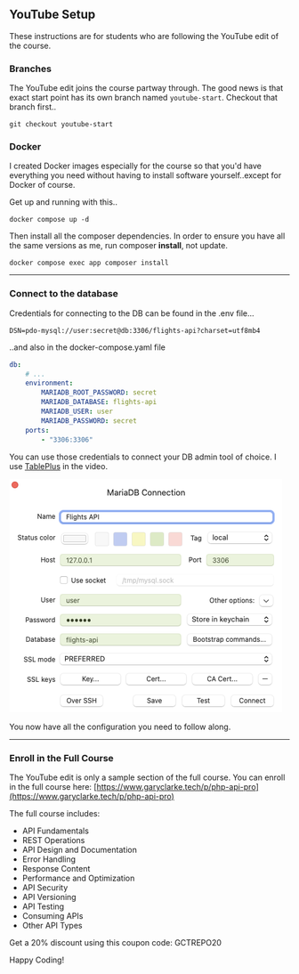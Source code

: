 ## YouTube Setup

These instructions are for students who are following the YouTube edit of the course.

### Branches

The YouTube edit joins the course partway through. The good news is that exact start point has its own branch named `youtube-start`. Checkout that branch first..
```shell
git checkout youtube-start
```

### Docker

I created Docker images especially for the course so that you'd have everything you need without having to install software yourself..except for Docker of course.

Get up and running with this..
```shell
docker compose up -d
```

Then install all the composer dependencies. In order to ensure you have all the same versions as me, run composer __install__, not update. 
```shell
docker compose exec app composer install
```

---

### Connect to the database

Credentials for connecting to the DB can be found in the .env file...
```.dotenv
DSN=pdo-mysql://user:secret@db:3306/flights-api?charset=utf8mb4
```

..and also in the docker-compose.yaml file
```yaml
db:
    # ...
    environment:
        MARIADB_ROOT_PASSWORD: secret
        MARIADB_DATABASE: flights-api
        MARIADB_USER: user
        MARIADB_PASSWORD: secret
    ports:
        - "3306:3306"
```

You can use those credentials to connect your DB admin tool of choice. I use [TablePlus](https://tableplus.com/) in the video.

![DB connection creds](doc/flights-api.png "Connecting to the database")

You now have all the configuration you need to follow along.

---

### Enroll in the Full Course
The YouTube edit is only a sample section of the full course. You can enroll in the full course here:
[https://www.garyclarke.tech/p/php-api-pro](https://www.garyclarke.tech/p/php-api-pro) 

The full course includes:
* API Fundamentals
* REST Operations
* API Design and Documentation
* Error Handling
* Response Content
* Performance and Optimization
* API Security
* API Versioning
* API Testing
* Consuming APIs
* Other API Types

Get a 20% discount using this coupon code: GCTREPO20

Happy Coding!

